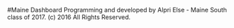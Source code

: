 #Maine Dashboard
Programming and developed by Alpri Else - Maine South class of 2017.
(c) 2016 All Rights Reserved.
